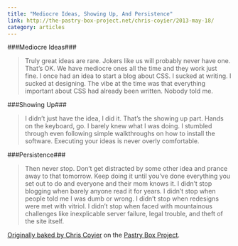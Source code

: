 ```yaml
---
title: "Mediocre Ideas, Showing Up, And Persistence"
link: http://the-pastry-box-project.net/chris-coyier/2013-may-18/
category: articles
---
```


###Mediocre Ideas###

> Truly great ideas are rare. Jokers like us will probably never have one.
> That’s OK. We have mediocre ones all the time and they work just fine. I
> once had an idea to start a blog about CSS. I sucked at writing. I sucked
> at designing. The vibe at the time was that everything important about CSS
> had already been written. Nobody told me.

###Showing Up###

> I didn’t just have the idea, I did it. That’s the showing up part. Hands
> on the keyboard, go. I barely knew what I was doing. I stumbled through
> even following simple walkthroughs on how to install the software.
> Executing your ideas is never overly comfortable.

###Persistence###

> Then never stop. Don’t get distracted by some other idea and prance away
> to that tomorrow. Keep doing it until you’ve done everything you set out
> to do and everyone and their mom knows it. I didn’t stop blogging when
> barely anyone read it for years. I didn’t stop when people told me I was
> dumb or wrong. I didn’t stop when redesigns were met with vitriol. I
> didn’t stop when faced with mountainous challenges like inexplicable
> server failure, legal trouble, and theft of the site itself.

[Originally baked by Chris Coyier][1] on the [Pastry Box Project][2].

[1]: http://the-pastry-box-project.net/chris-coyier/2013-may-18/
[2]: http://the-pastry-box-project.net/
